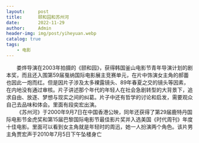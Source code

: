 ```yaml
---
layout:     post
title:      颐和园和苏州河
date:       2022-11-29
author:     Admin
header-img: img/post/yiheyuan.webp
catalog: true
tags:
    - 电影
---
```

&emsp;&emsp;娄烨导演在2003年拍摄的《颐和园》，获得韩国釜山电影节青年导演计划的剧本奖，而且还入围第59届戛纳国际电影展主竞赛单元，在片中饰演女主角的郝蕾也因此一炮而红。但是因片子涉及太多裸露镜头、89年春夏之交的镜头等因素，在内地没有通过审核。片子讲述那个年代的年轻人在社会急剧转型的大背景下，追求自由、放逐、梦想与现实之间的纠葛。片子中还有哲学的讨论和启发，需要观众自己去品味和体会。里面有段奕宏出演。
<br>
&emsp;&emsp;《苏州河》于2000年9月7日在中国香港公映，同年还获得了第29届鹿特丹国际电影节金虎奖和第15届巴黎国际电影节最佳影片奖并入选美国《时代周刊》年度十佳电影。里面可以看到女主角就是年轻时的周迅，她一人扮演两个角色。该片男主角贾宏声于2010年7月5日下午坠楼身亡